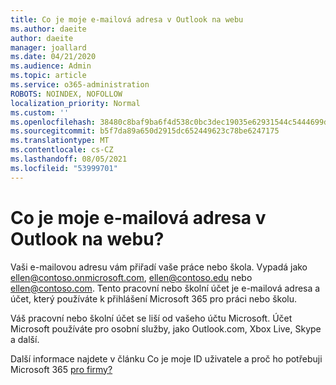 ```yaml
---
title: Co je moje e-mailová adresa v Outlook na webu
ms.author: daeite
author: daeite
manager: joallard
ms.date: 04/21/2020
ms.audience: Admin
ms.topic: article
ms.service: o365-administration
ROBOTS: NOINDEX, NOFOLLOW
localization_priority: Normal
ms.custom: ''
ms.openlocfilehash: 38480c8baf9ba6f4d538c0bc3dec19035e62931544c5444699dab908f64d7f0f
ms.sourcegitcommit: b5f7da89a650d2915dc652449623c78be6247175
ms.translationtype: MT
ms.contentlocale: cs-CZ
ms.lasthandoff: 08/05/2021
ms.locfileid: "53999701"
---
```

# <a name="what-is-my-email-address-in-outlook-on-the-web"></a>Co je moje e-mailová adresa v Outlook na webu?

Vaši e-mailovou adresu vám přiřadí vaše práce nebo škola. Vypadá jako ellen@contoso.onmicrosoft.com, ellen@contoso.edu nebo ellen@contoso.com. Tento pracovní nebo školní účet je e-mailová adresa a účet, který používáte k přihlášení Microsoft 365 pro práci nebo školu.

Váš pracovní nebo školní účet se liší od vašeho účtu Microsoft. Účet Microsoft používáte pro osobní služby, jako Outlook.com, Xbox Live, Skype a další.

Další informace najdete v článku Co je moje ID uživatele a proč ho potřebuji Microsoft 365 [pro firmy?](https://support.office.com/article/37da662b-5da6-4b56-a091-2731b2ecc8b4)
